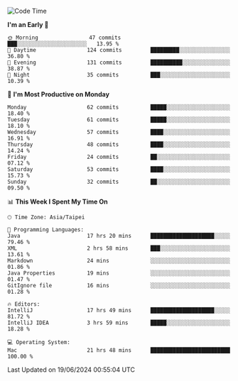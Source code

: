 <!--START_SECTION:waka-->
![Code Time](http://img.shields.io/badge/Code%20Time-1%2C092%20hrs%2032%20mins-blue)

**I'm an Early 🐤** 

```text
🌞 Morning                47 commits          ███░░░░░░░░░░░░░░░░░░░░░░   13.95 % 
🌆 Daytime                124 commits         █████████░░░░░░░░░░░░░░░░   36.80 % 
🌃 Evening                131 commits         ██████████░░░░░░░░░░░░░░░   38.87 % 
🌙 Night                  35 commits          ███░░░░░░░░░░░░░░░░░░░░░░   10.39 % 
```
📅 **I'm Most Productive on Monday** 

```text
Monday                   62 commits          █████░░░░░░░░░░░░░░░░░░░░   18.40 % 
Tuesday                  61 commits          █████░░░░░░░░░░░░░░░░░░░░   18.10 % 
Wednesday                57 commits          ████░░░░░░░░░░░░░░░░░░░░░   16.91 % 
Thursday                 48 commits          ████░░░░░░░░░░░░░░░░░░░░░   14.24 % 
Friday                   24 commits          ██░░░░░░░░░░░░░░░░░░░░░░░   07.12 % 
Saturday                 53 commits          ████░░░░░░░░░░░░░░░░░░░░░   15.73 % 
Sunday                   32 commits          ██░░░░░░░░░░░░░░░░░░░░░░░   09.50 % 
```


📊 **This Week I Spent My Time On** 

```text
🕑︎ Time Zone: Asia/Taipei

💬 Programming Languages: 
Java                     17 hrs 20 mins      ████████████████████░░░░░   79.46 % 
XML                      2 hrs 58 mins       ███░░░░░░░░░░░░░░░░░░░░░░   13.61 % 
Markdown                 24 mins             ░░░░░░░░░░░░░░░░░░░░░░░░░   01.86 % 
Java Properties          19 mins             ░░░░░░░░░░░░░░░░░░░░░░░░░   01.47 % 
GitIgnore file           16 mins             ░░░░░░░░░░░░░░░░░░░░░░░░░   01.28 % 

🔥 Editors: 
IntelliJ                 17 hrs 49 mins      ████████████████████░░░░░   81.72 % 
IntelliJ IDEA            3 hrs 59 mins       █████░░░░░░░░░░░░░░░░░░░░   18.28 % 

💻 Operating System: 
Mac                      21 hrs 48 mins      █████████████████████████   100.00 % 
```


 Last Updated on 19/06/2024 00:55:04 UTC
<!--END_SECTION:waka-->
